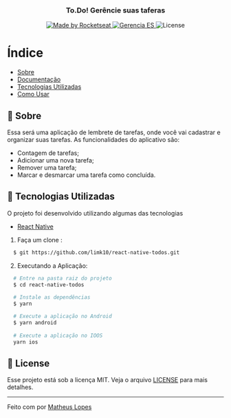 
<h3 align="center">
    <br><br>
    <b>To.Do! Gerêncie suas taferas</b> 
</h3>

<p align="center">
<a href="https://www.linkedin.com/in/matheus-lopes-394240151/">
    <img alt="Made by Rocketseat" src="https://img.shields.io/badge/made%20by-Matheus Lopes-%237519C1">
  </a>
  <a href="https://pt-br.reactjs.org/">
    <img alt="Gerencia ES" src="https://img.shields.io/badge/made%20with-React-%237519C1">
  </a>
  <a>
  <img alt="License" src="https://img.shields.io/github/license/vitorserrano/ecoleta?color=%237519C1">
</p>

# Índice

- [Sobre](#sobre)
- [Documentação](#documentacao)
- [Tecnologias Utilizadas](#tecnologias-utilizadas)
- [Como Usar](#como-usar)

<a id="sobre"></a>

## :bookmark: Sobre
  
Essa será uma aplicação de lembrete de tarefas, onde você vai cadastrar e organizar suas tarefas.
As funcionalidades do aplicativo são:

- Contagem de tarefas;
- Adicionar uma nova tarefa;
- Remover uma tarefa;
- Marcar e desmarcar uma tarefa como concluída.


<a id="documentacao"></a>


## :rocket: Tecnologias Utilizadas

O projeto foi desenvolvido utilizando algumas das tecnologias

- [React Native](https://reactnative.dev/)

<a id="tecnologias-utilizadas"></a>


1. Faça um clone :

```sh
  $ git https://github.com/limk10/react-native-todos.git
```

2. Executando a Aplicação:

```sh
  # Entre na pasta raiz do projeto
  $ cd react-native-todos
    
  # Instale as dependências
  $ yarn

  # Execute a aplicação no Android
  $ yarn android
  
  # Execute a aplicação no IOOS
  yarn ios
```

<a id="como-usarr"></a>


## :memo: License

Esse projeto está sob a licença MIT. Veja o arquivo [LICENSE](LICENSE.md) para mais detalhes.

---

Feito com por [Matheus Lopes](https://github.com/limk10)

